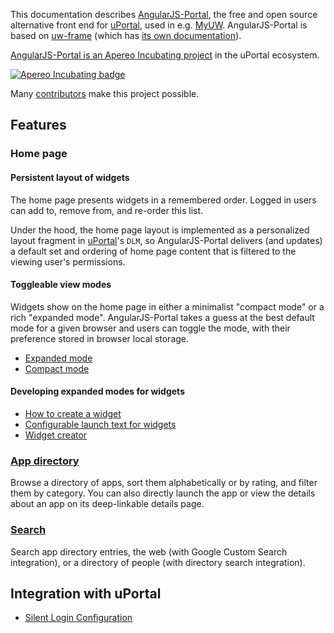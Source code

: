 This documentation describes [AngularJS-Portal](https://github.com/UW-Madison-DoIT/angularjs-portal), the free and open source alternative front end for [uPortal][], used in e.g. [MyUW](https://it.wisc.edu/services/myuw/). AngularJS-Portal is based on [uw-frame](https://github.com/UW-Madison-DoIT/uw-frame) (which has [its own documentation](http://uw-madison-doit.github.io/uw-frame/)).

[AngularJS-Portal is an Apereo Incubating project](apereo-incubation.md) in the uPortal ecosystem.

[![Apereo Incubating badge](https://www.apereo.org/sites/default/files/Incubation%20Logos/incubating%20w%20logo%2015MAR17.png)](https://www.apereo.org/content/projects-currently-incubation)

Many [contributors](contributors.md) make this project possible.

## Features

### Home page

#### Persistent layout of widgets
The home page presents widgets in a remembered order. Logged in users can add to, remove from, and re-order this list.

Under the hood, the home page layout is implemented as a personalized layout fragment in [uPortal][]'s `DLM`, so AngularJS-Portal delivers (and updates) a
default set and ordering of home page content that is filtered to the viewing user's permissions.

#### Toggleable view modes

Widgets show on the home page in either a minimalist "compact mode" or a rich "expanded mode". AngularJS-Portal takes a guess at the best default mode for a given browser and users can toggle the mode, with their preference stored in browser local storage.

+ [Expanded mode](expanded.md)
+ [Compact mode](compact.md)

#### Developing expanded modes for widgets

+ [How to create a widget](widgets.md)
+ [Configurable launch text for widgets](widget-launch-button.md)
+ [Widget creator](https://public.my.wisc.edu/web/widget-creator)

### [App directory](app-directory.md)

Browse a directory of apps, sort them alphabetically or by rating, and filter them by category. You can also directly launch the app or view the details about an app on its deep-linkable details page.

### [Search](search.md)

Search app directory entries, the web (with Google Custom Search integration), or a directory of people (with directory search integration).

## Integration with uPortal
+ [Silent Login Configuration](silent-login.md)


[uPortal]: http://jasig.github.io/uPortal/
